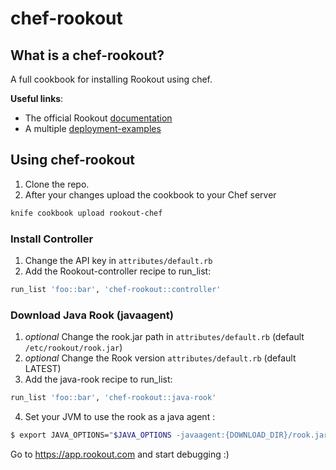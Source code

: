 # chef-rookout

## What is a chef-rookout?
A full cookbook for installing Rookout using chef.

**Useful links**:
- The official Rookout [documentation]
- A multiple [deployment-examples]

## Using chef-rookout
1. Clone the repo.
2. After your changes upload the cookbook to your Chef server
```bash
knife cookbook upload rookout-chef
```

### Install Controller

1. Change the API key in `attributes/default.rb`
2. Add the Rookout-controller recipe to run_list:
```ruby
run_list 'foo::bar', 'chef-rookout::controller'
```

### Download Java Rook (javaagent)
1. *optional* Change the rook.jar path in `attributes/default.rb` (default `/etc/rookout/rook.jar`)
2. *optional* Change the Rook version `attributes/default.rb` (default LATEST)
3. Add the java-rook recipe to run_list:
```ruby
run_list 'foo::bar', 'chef-rookout::java-rook'
```
4. Set your JVM to use the rook as a java agent :
```bash
$ export JAVA_OPTIONS="$JAVA_OPTIONS -javaagent:{DOWNLOAD_DIR}/rook.jar"
```

Go to https://app.rookout.com and start debugging :) 

[documentation]: https://docs.rookout.com
[deployment-examples]: https://github.com/Rookout/deployment-examples
